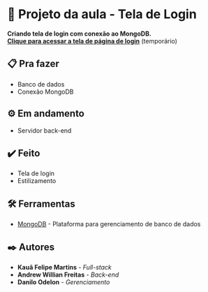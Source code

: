 # 🚀  Projeto da aula - Tela de Login

**Criando tela de login com conexão ao MongoDB.** <br>
**[Clique para acessar a tela de página de login](https://jokerkaua.github.io/tela-de-login/login-page/)** (temporário)

## 📋 Pra fazer

* Banco de dados
* Conexão MongoDB

## ⚙️ Em andamento

* Servidor back-end

## ✔️ Feito

* Tela de login
* Estilizamento

## 🛠️ Ferramentas

* [MongoDB](https://www.mongodb.com/pt-br) - Plataforma para gerenciamento de banco de dados

## ✒️ Autores

* **Kauã Felipe Martins** - *Full-stack*
* **Andrew Willian Freitas** - *Back-end*
* **Danilo Odelon** - *Gerenciamento*
